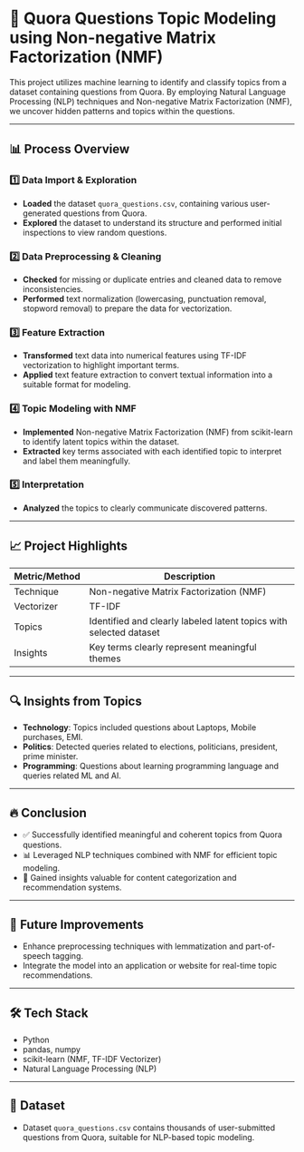 # 📝 Quora Questions Topic Modeling using Non-negative Matrix Factorization (NMF)

This project utilizes machine learning to identify and classify topics from a dataset containing questions from Quora. By employing Natural Language Processing (NLP) techniques and Non-negative Matrix Factorization (NMF), we uncover hidden patterns and topics within the questions.

---

## 📊 Process Overview

### 1️⃣ Data Import & Exploration
- **Loaded** the dataset `quora_questions.csv`, containing various user-generated questions from Quora.
- **Explored** the dataset to understand its structure and performed initial inspections to view random questions.

### 2️⃣ Data Preprocessing & Cleaning
- **Checked** for missing or duplicate entries and cleaned data to remove inconsistencies.
- **Performed** text normalization (lowercasing, punctuation removal, stopword removal) to prepare the data for vectorization.

### 3️⃣ Feature Extraction
- **Transformed** text data into numerical features using TF-IDF vectorization to highlight important terms.
- **Applied** text feature extraction to convert textual information into a suitable format for modeling.

### 4️⃣ Topic Modeling with NMF
- **Implemented** Non-negative Matrix Factorization (NMF) from scikit-learn to identify latent topics within the dataset.
- **Extracted** key terms associated with each identified topic to interpret and label them meaningfully.

### 5️⃣ Interpretation
- **Analyzed** the topics to clearly communicate discovered patterns.

---

## 📈 Project Highlights

| Metric/Method | Description |
|---------------|-------------|
| Technique     | Non-negative Matrix Factorization (NMF) |
| Vectorizer    | TF-IDF |
| Topics        | Identified and clearly labeled latent topics with selected dataset |
| Insights      | Key terms clearly represent meaningful themes |

---

## 🔍 Insights from Topics

- **Technology**: Topics included questions about Laptops, Mobile purchases, EMI.
- **Politics**: Detected queries related to elections, politicians, president, prime minister.
- **Programming**: Questions about learning programming language and queries related ML and AI.

---

## 🔥 Conclusion

- ✅ Successfully identified meaningful and coherent topics from Quora questions.
- 📊 Leveraged NLP techniques combined with NMF for efficient topic modeling.
- 🧠 Gained insights valuable for content categorization and recommendation systems.

---

## 🚧 Future Improvements

- Enhance preprocessing techniques with lemmatization and part-of-speech tagging.
- Integrate the model into an application or website for real-time topic recommendations.

---

## 🛠️ Tech Stack

- Python
- pandas, numpy
- scikit-learn (NMF, TF-IDF Vectorizer)
- Natural Language Processing (NLP)

---

## 📁 Dataset

- Dataset `quora_questions.csv` contains thousands of user-submitted questions from Quora, suitable for NLP-based topic modeling.
